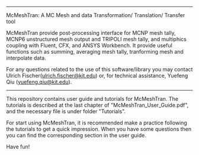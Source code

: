 **************************************************************************************
McMeshTran: A MC Mesh and data Transformation/ Translation/ Transfer tool

McMeshTran provide post-processing interface for MCNP mesh tally, MCNP6 unstructured mesh output and TRIPOLI mesh tally, and multiphics coupling with Fluent, CFX, and ANSYS Workbench. It provide useful functions such as summing, averaging mesh tally, tranforming mesh and interpolate data. 

For any questions related to the use of this software/library you may contact Ulrich Fischer(ulrich.fischer@kit.edu) or, for technical assistance, Yuefeng Qiu (yuefeng.qiu@kit.edu).
**************************************************************************************

This repository contains user guide and tutorials for McMeshTran. The tutorials is described at the last chapter of "McMeshTran_User_Guide.pdf", and the necessary file is under folder "Tutorials". 

For start using McMeshTran, it is recommended make a practice following the tutorials to get a quick impression. When you have some questions then you can find the corresponding section in the user guide. 

Have fun!